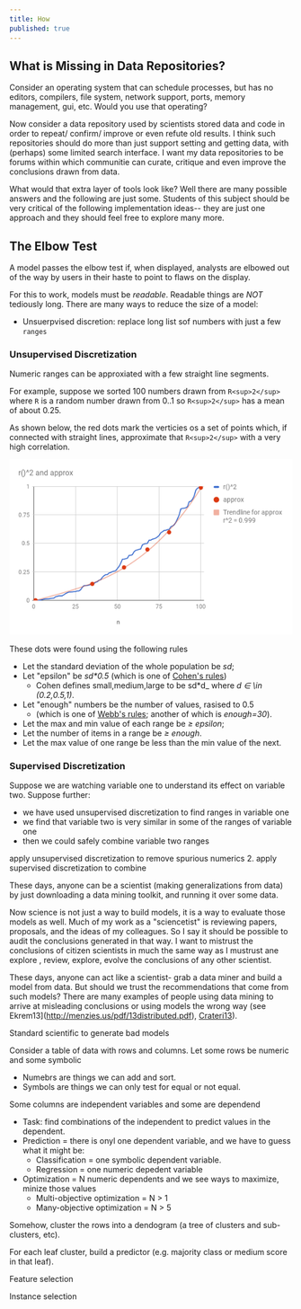 ```yaml
---
title: How
published: true
---
```


## What is Missing in Data Repositories?

Consider an operating system that can schedule processes, but has
no editors, compilers, file system, network support, ports, memory
management, gui, etc. Would you use that operating?

Now consider a data repository used by scientists stored data and
code in order to repeat/ confirm/ improve or even refute old results.
I think such repositories should do more than just support setting
and getting data, with (perhaps) some limited search interface. I
want my data repositories to be forums within which communitie can
curate, critique and even improve the conclusions drawn from data.

What would that extra layer of tools look like? 
Well there are many possible answers and the following are just some.
Students of this subject should be very critical of the following 
implementation ideas-- they are just one approach and they should
feel free to explore many more.

## The Elbow Test

A model passes the elbow test if, when displayed,
analysts are elbowed out of the way by
users in their haste to point to flaws on the display.

For this to work, models must be _readable_. Readable things are _NOT_ tediously long. There are many ways to reduce the size of a model:

- Unsuerpvised discretion: replace long list sof numbers
  with just a few `ranges`
### Unsupervised Discretization

Numeric ranges can be approxiated with a few  straight
line segments.

For example, suppose we sorted 100 numbers drawn from 
`R<sup>2</sup>`
where `R` is a random number drawn from 0..1 so 
`R<sup>2</sup>`  has a mean of about 0.25. 

As shown below, the red dots mark the verticies os a set
of points which, if connected with straight lines,
approximate that `R<sup>2</sup>` with a very high
correlation. 

![](img/unsuper.png)

These dots were found using the following rules

- Let the standard deviation of the whole population be _sd_;
- Let "epsilon" be _sd*0.5_ (which is one of [Cohen's rules](https://en.wikipedia.org/wiki/Effect_size#Cohen.27s_d))
     - Cohen defines small,medium,large to be sd*d_ where 
        _d &isin; \in (0.2,0.5,1)_. 
- Let "enough" numbers be the number of values, rasised to 0.5 
     - (which is one of [Webb's rules](); another of which is
       _enough=30_).
- Let the max and min value of each range be _&ge; epsilon_;
- Let the number of items in  a range be _&ge; enough_.
- Let the max value of one range be less than the min value
  of the next.

### Supervised Discretization

Suppose we are watching variable one to understand its
effect on variable two. Suppose further:

- we have used unsupervised
discretization to find ranges in variable one
- we find that variable two is very similar in some
  of the ranges of variable one
- then we could safely combine variable two ranges

apply unsupervised discretization to remove spurious numerics
2.  apply supervised discretization to combine

These days,
anyone can be a scientist (making generalizations from data)  by
just downloading a data mining toolkit, and running it over some data.

Now science is not just a way to build models, it is a way to evaluate
those models as well. Much of my work as a "sciencetist" is reviewing
papers, proposals, and the ideas of my colleagues.
So I say
it should be possible to audit the conclusions generated
in that way.
I 
want to  mistrust the conclusions of citizen scientists in
much the same way as I mustrust
ane explore , review, explore, evolve the conclusions of any other scientist. 



These days, anyone can act like a scientist- grab a data miner and build a model from data. But
should we trust the recommendations that come from such models? There are many examples of
people using data mining to arrive at misleading
conclusions or using models the wrong way (see Ekrem13](http://menzies.us/pdf/13distributed.pdf),  [Crateri13](https://ocw.mit.edu/courses/engineering-systems-division/esd-864-modeling-and-assessment-for-policy-spring-2013/projects/student-work/MITESD_864S13_NASA_Colbia.pdf)).

Standard scientific 
to generate bad models

Consider a table of data with rows and columns.
Let some rows be numeric and some symbolic 

- Numebrs are things we can add and sort. 
- Symbols are things we can only test for equal or not equal.

Some columns are independent variables and some are dependend

- Task: find combinations of the independent to predict values in the dependent.
- Prediction = there is onyl one dependent variable, and we have to guess what it might be:
   - Classification = one symbolic dependent variable. 
   - Regression = one numeric depedent variable
- Optimization =  N numeric dependents and we see ways to maximize, minize those values
   - Multi-objective optimization = N > 1
   - Many-objective optimization = N > 5


Somehow, cluster the rows into a dendogram (a tree of clusters and sub-clusters, etc).

For each leaf cluster, build a predictor (e.g. majority class or medium score in that leaf).

Feature selection

Instance selection
